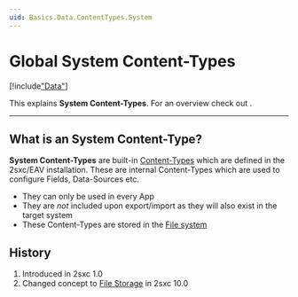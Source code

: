 ```yaml
---
uid: Basics.Data.ContentTypes.System
---
```


# Global System Content-Types

[!include["Data"](~/pages/basics/data/_shared-content-types-global.md)]

This explains **System Content-Types**. For an overview check out [](xref:Basics.Data.Index).

---

## What is an System Content-Type?

**System Content-Types** are built-in [Content-Types](xref:Basics.Data.ContentTypes.Index) which are defined in the 2sxc/EAV installation. 
These are internal Content-Types which are used to configure Fields, Data-Sources etc. 

* They can only be used in every App
* They are _not_ included upon export/import as they will also exist in the target system
* These Content-Types are stored in the [File system](xref:Basics.Data.ContentTypes.FileStorage)

## History

1. Introduced in 2sxc 1.0
1. Changed concept to [File Storage](xref:Basics.Data.ContentTypes.FileStorage) in 2sxc 10.0
